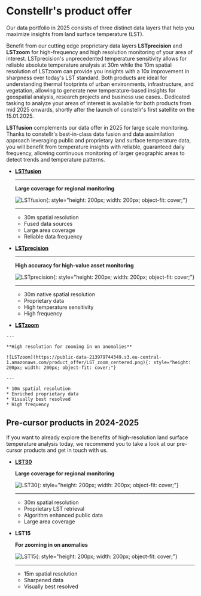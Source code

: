 
# **Constellr's product offer** 

Our data portfolio in 2025 consists of three distinct data layers that help you maximize insights from land surface temperature (LST).

Benefit from our cutting edge proprietary data layers **LSTprecision** and **LSTzoom** for high-frequency and high resolution monitoring of your area of interest. LSTprecision's unprecedented temperature sensitivity allows for reliable absolute temperature analysis at 30m while the 10m spatial resolution of LSTzoom can provide you insights with a 10x improvement in sharpness over today's LST standard. Both products are ideal for understanding thermal footprints of urban environments, infrastructure, and vegetation, allowing to generate new temperature-based insights for geospatial analysis, research projects and business use cases.. Dedicated tasking to analyze your areas of interest is available for both products from mid 2025 onwards, shortly after the launch of constellr's first satellite on the 15.01.2025.

**LSTfusion** complements our data offer in 2025 for large scale monitoring. Thanks to constellr's best-in-class data fusion and data assimilation approach leveraging public and proprietary land surface temperature data, you will benefit from temperature insights with reliable, guaranteed daily frequency, allowing continuous monitoring of larger geographic areas to detect trends and temperature patterns.


<div class="grid cards" markdown>

-   <a href="https://constellr.github.io/product-lst/Technical-specification/" style="color: black;">**LSTfusion**</a>
    
    ---
    
    **Large coverage for regional monitoring**

    ![LSTfusion](https://public-data-213979744349.s3.eu-central-1.amazonaws.com/product_offer/LST_fusion_centered.png){: style="height: 200px; width: 200px; object-fit: cover;"}

    ---

    * 30m spatial resolution
    * Fused data sources
    * Large area coverage
    * Reliable data frequency


-   <a href="https://constellr.github.io/product-lst/Technical-specification/" style="color: black;">**LSTprecision**</a>

    ---

    **High accuracy for high-value asset monitoring**
    
    ![LSTprecision](https://public-data-213979744349.s3.eu-central-1.amazonaws.com/product_offer/LST_precision_centered.png){: style="height: 200px; width: 200px; object-fit: cover;"}

    ---

    * 30m native spatial resolution
    * Proprietary data
    * High temperature sensitivity
    * High frequency

-    <a href="https://constellr.github.io/product-lst/Technical-specification/" style="color: black;">**LSTzoom**</a>
     
    ---

    **High resolution for zooming in on anomalies**
  
    ![LSTzoom](https://public-data-213979744349.s3.eu-central-1.amazonaws.com/product_offer/LST_zoom_centered.png){: style="height: 200px; width: 200px; object-fit: cover;"}

    ---

    * 10m spatial resolution
    * Enriched proprietary data
    * Visually best resolved
    * High frequency 

</div>


<h2>Pre-cursor products in 2024-2025</h2>

If you want to already  explore the benefits of high-resolution land surface temperature analysis today, we recommend you to take a look at our pre-cursor products and get in touch with us. 

 
<div class="grid cards" markdown>

-   [__LST30__](https://constellr.github.io/product-lst/lst30/)

    **Large coverage for regional monitoring**

    ![LST30](https://public-data-213979744349.s3.eu-central-1.amazonaws.com/images/toulouse-lst30.png){: style="height: 200px; width: 200px; object-fit: cover;"}

    ---

    * 30m spatial resolution
    * Proprietary LST retrieval
    * Algorithm enhanced public data
    * Large area coverage 

-   __LST15__

    **For zooming in on anomalies**

    ![LST15](https://public-data-213979744349.s3.eu-central-1.amazonaws.com/images/toulouse-capture-min.PNG){: style="height: 200px; width: 200px; object-fit: cover;"}

    ---

    * 15m spatial resolution
    * Sharpened data
    * Visually best resolved




</div>


<!-- <div class="swiper mySwiper2">
        <div class="swiper-wrapper">
            <div class="swiper-slide d-flex flex-column">
                <img src="https://public-data-213979744349.s3.eu-central-1.amazonaws.com/images/toulouse-lst30.png" />
                    <div class= "slide-content">
                        <h7 class="fw-bold"><a href="https://constellr.github.io/product-lst/lst30/">LST30</a></h7>
                        <ul><li>30m spatial resolution</li><li>Proprietary LST retrieval</li><li>Algorithm enhanced public data</li><li>Large area coverage</li></ul>
                        <a class="download-button">Large coverage for regional monitoring</a>
                    </div>
            </div>
            <div class="swiper-slide">
                <img src="https://public-data-213979744349.s3.eu-central-1.amazonaws.com/images/toulouse-capture-min.PNG" />
                    <div class= "slide-content">
                        <h7 class="fw-bold"><a>LST15</a></h7>
                        <ul><li>15m spatial resolution</li><li>Sharpened data</li><li>Visually best resolved</li></ul>
                        <a class="download-button">For zooming in on anomalies</a>
                    </div>
            </div>
        </div>
</div> -->